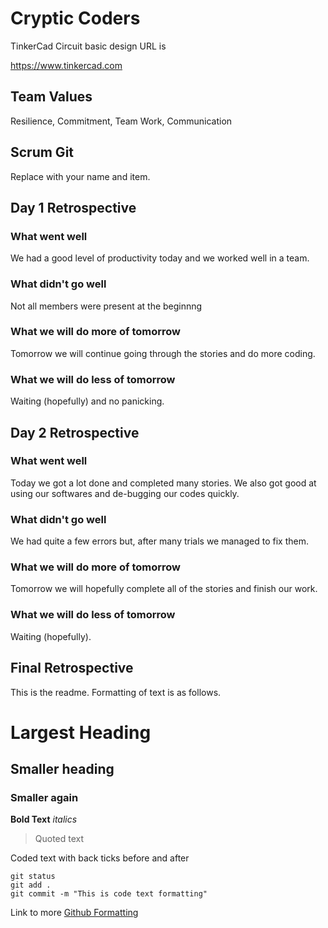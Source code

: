 # Cryptic Coders

TinkerCad Circuit basic design URL is

https://www.tinkercad.com

## Team Values
Resilience, Commitment, Team Work, Communication

## Scrum Git
Replace with your name and item. 

## Day 1 Retrospective

### What went well
We had a good level of productivity today and we worked well in a team.
### What didn't go well
Not all members were present at the beginnng
### What we will do more of tomorrow
Tomorrow we will continue going through the stories and do more coding.
### What we will do less of tomorrow
Waiting (hopefully) and no panicking.

## Day 2 Retrospective

### What went well
Today we got a lot done and completed many stories. We also got good at using our softwares and de-bugging our codes quickly.
### What didn't go well
We had quite a few errors but, after many trials we managed to fix them.
### What we will do more of tomorrow
Tomorrow we will hopefully complete all of the stories and finish our work.
### What we will do less of tomorrow
Waiting (hopefully).

## Final Retrospective

This is the readme. Formatting of text is as follows.

# Largest Heading
## Smaller heading
### Smaller again

**Bold Text**
*italics*
>Quoted text

Coded text with back ticks before and after
```
git status
git add .
git commit -m "This is code text formatting"
```

Link to more [Github Formatting](https://help.github.com/en/github/writing-on-github/basic-writing-and-formatting-syntax)
